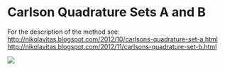 # Carlson Quadrature Sets A and B

For the description of the method see:
http://nikolavitas.blogspot.com/2012/10/carlsons-quadrature-set-a.html
http://nikolavitas.blogspot.com/2012/11/carlsons-quadrature-set-b.html

![](http://4.bp.blogspot.com/-yIN5BT3K1nA/UI-kba-puqI/AAAAAAAAA9Q/-BuNx8tq2Lo/s400/carlson_setA.jpeg)
